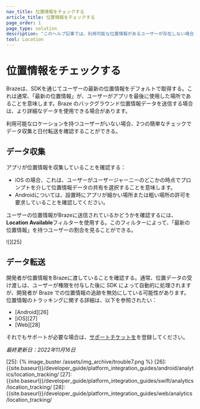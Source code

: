 ```yaml
---
nav_title: 位置情報をチェックする
article_title: 位置情報をチェックする
page_order: 1
page_type: solution
description: "このヘルプ記事では、利用可能な位置情報があるユーザーが存在しない場合に役立つ簡単なチェックについて説明します。"
tool: Location
---
```


# 位置情報をチェックする

Brazeは、SDKを通じてユーザーの最新の位置情報をデフォルトで取得する。これは通常、「最新の位置情報」が、ユーザーがアプリを最後に使用した場所であることを意味します。Braze のバックグラウンド位置情報データを送信する場合は、より詳細なデータを使用できる場合があります。

利用可能なロケーションを持つユーザーがいない場合、2つの簡単なチェックでデータ収集と日付転送を確認することができる。

## データ収集

アプリが位置情報を収集していることを確認する：

- iOS の場合、これは、ユーザーがユーザージャーニーのどこかの時点でプロンプトを介して位置情報データの共有を選択することを意味します。 
- Androidについては、設置時にアプリが細かい場所または粗い場所の許可を要求していることを確認してください。

ユーザーの位置情報がBrazeに送信されているかどうかを確認するには、**Location Available**フィルターを使用する。このフィルターによって、「最新の位置情報」を持つユーザーの割合を見ることができる。

![][25]

## データ転送

開発者が位置情報をBrazeに渡していることを確認する。通常、位置データの受け渡しは、ユーザーが権限を付与した後に SDK によって自動的に処理されますが、開発者が Braze での位置情報の追跡を無効にしている可能性があります。位置情報のトラッキングに関する詳細は、以下を参照されたい：
- \[Android][26]
- \[iOS][27]
- \[Web][28]

それでもサポートが必要な場合は、[サポートチケットを]({{site.baseurl}}/braze_support/)を登録してください。

_最終更新日：2022年11月16日_

[25]: {% image_buster /assets/img_archive/trouble7.png %}
[26]: {{site.baseurl}}/developer_guide/platform_integration_guides/android/analytics/location_tracking/
[27]: {{site.baseurl}}/developer_guide/platform_integration_guides/swift/analytics/location_tracking/
[28]: {{site.baseurl}}/developer_guide/platform_integration_guides/web/analytics/location_tracking/
